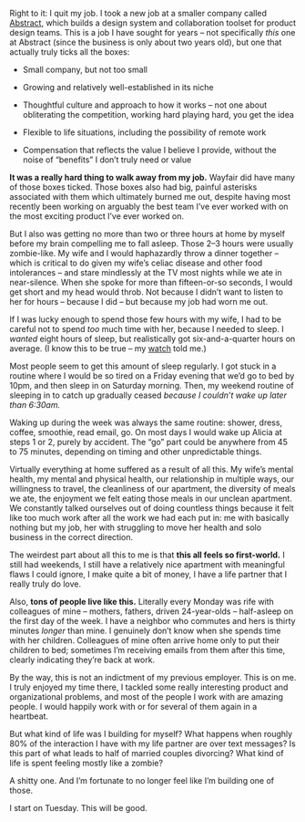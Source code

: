<p></p><p>Right to it: I quit my job. I took a new job at a smaller company called <a href="http://abstract.com/">Abstract</a>, which builds a design system and collaboration toolset for product design teams. This is a job I have sought for years – not specifically <em>this</em> one at Abstract (since the business is only about two years old), but one that actually truly ticks all the boxes:</p><p></p><p></p><p></p><ul><li><p>Small company, but not too small</p></li><li><p>Growing and relatively well-established in its niche</p></li><li><p>Thoughtful culture and approach to how it works – not one about obliterating the competition, working hard playing hard, you get the idea</p></li><li><p>Flexible to life situations, including the possibility of remote work</p></li><li><p>Compensation that reflects the value I believe I provide, without the noise of “benefits” I don’t truly need or value</p></li></ul><p></p><p></p><p></p><p><strong>It was a really hard thing to walk away from my job.</strong> Wayfair did have many of those boxes ticked. Those boxes also had big, painful asterisks associated with them which ultimately burned me out, despite having most recently been working on arguably the best team I’ve ever worked with on the most exciting product I’ve ever worked on.</p><p></p><p></p><p></p><p>But I also was getting no more than two or three hours at home by myself before my brain compelling me to fall asleep. Those 2–3 hours were usually zombie-like. My wife and I would haphazardly throw a dinner together – which is critical to do given my wife’s celiac disease and other food intolerances – and stare mindlessly at the TV most nights while we ate in near-silence. When she spoke for more than fifteen-or-so seconds, I would get short and my head would throb. Not because I didn’t want to listen to her for hours – because I did – but because my job had worn me out.</p><p></p><p></p><p></p><p>If I was lucky enough to spend those few hours with my wife, I had to be careful not to spend <em>too</em> much time with her, because I needed to sleep. I <em>wanted</em> eight hours of sleep, but realistically got six-and-a-quarter hours on average. (I know this to be true – my <a href="https://apps.apple.com/us/app/autosleep-tracker-for-watch/id1164801111">watch</a> told me.)</p><p></p><p></p><p></p><p>Most people seem to get this amount of sleep regularly. I got stuck in a routine where I would be so tired on a Friday evening that we’d go to bed by 10pm, and then sleep in on Saturday morning. Then, my weekend routine of sleeping in to catch up gradually ceased <em>because I couldn’t wake up later than 6:30am.</em></p><p></p><p></p><p></p><p>Waking up during the week was always the same routine: shower, dress, coffee, smoothie, read email, go. On most days I would wake up Alicia at steps 1 or 2, purely by accident. The “go” part could be anywhere from 45 to 75 minutes, depending on timing and other unpredictable things.</p><p></p><p></p><p></p><p>Virtually everything at home suffered as a result of all this. My wife’s mental health, my mental and physical health, our relationship in multiple ways, our willingness to travel, the cleanliness of our apartment, the diversity of meals we ate, the enjoyment we felt eating those meals in our unclean apartment. We constantly talked ourselves out of doing countless things because it felt like too much work after all the work we had each put in: me with basically nothing but my job, her with struggling to move her health and solo business in the correct direction.</p><p></p><p></p><p></p><p>The weirdest part about all this to me is that <strong>this all feels so first-world.</strong> I still had weekends, I still have a relatively nice apartment with meaningful flaws I could ignore, I make quite a bit of money, I have a life partner that I really truly do love.</p><p></p><p></p><p></p><p>Also, <strong>tons of people live like this.</strong> Literally every Monday was rife with colleagues of mine – mothers, fathers, driven 24-year-olds – half-asleep on the first day of the week. I have a neighbor who commutes and hers is thirty minutes <em>longer</em> than mine. I genuinely don’t know when she spends time with her children. Colleagues of mine often arrive home only to put their children to bed; sometimes I’m receiving emails from them after this time, clearly indicating they’re back at work.</p><p></p><p></p><p></p><p>By the way, this is not an indictment of my previous employer. This is on me. I truly enjoyed my time there, I tackled some really interesting product and organizational problems, and most of the people I work with are amazing people. I would happily work with or for several of them again in a heartbeat.</p><p></p><p></p><p></p><p>But what kind of life was I building for myself? What happens when roughly 80% of the interaction I have with my life partner are over text messages? Is this part of what leads to half of married couples divorcing? What kind of life is spent feeling mostly like a zombie?</p><p></p><p></p><p></p><p>A shitty one. And I’m fortunate to no longer feel like I’m building one of those.</p><p></p><p></p><p></p><p>I start on Tuesday. This will be good.<br></p><p></p>